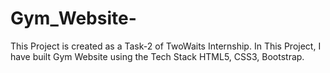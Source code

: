 # Gym_Website-
 This Project is created as a Task-2 of TwoWaits Internship. In This Project, I have built Gym Website using the Tech Stack HTML5, CSS3, Bootstrap.
